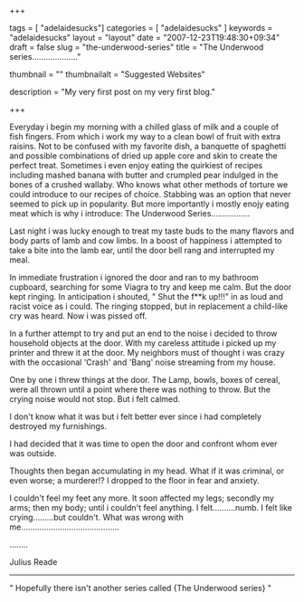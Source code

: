 
+++

tags = [ "adelaidesucks"]
categories = [ "adelaidesucks" ]
keywords = "adelaidesucks"
layout = "layout"
date = "2007-12-23T19:48:30+09:34"
draft = false
slug = "the-underwood-series"
title = "The Underwood series...................."

thumbnail = ""
thumbnailalt = "Suggested Websites"

description = "My very first post on my very first blog."

+++

Everyday i begin my morning with a chilled glass of milk and a couple of fish fingers. From which i work my way to a clean bowl of fruit with extra raisins. Not to be confused with my favorite dish, a banquette of spaghetti and possible combinations of dried up apple core and skin to create the perfect treat. Sometimes i even enjoy eating the quirkiest of recipes including mashed banana with butter and crumpled pear indulged in the bones of a crushed wallaby. Who knows what other methods of torture we could introduce to our recipes of choice. Stabbing was an option that never seemed to pick up in popularity. But more importantly i mostly enojy eating meat which is why i introduce: The Underwood Series.................

Last night i was lucky enough to treat my taste buds to the many flavors and body parts of lamb and cow limbs. In a boost of happiness i attempted to take a bite into the lamb ear, until the door bell rang and interrupted my meal.

In immediate frustration i ignored the door and ran to my bathroom cupboard, searching for some Viagra to try and keep me calm. But the door kept ringing. In anticipation i shouted, " Shut the f**k up!!!" in as loud and racist voice as i could. The ringing stopped, but in replacement a child-like cry was heard. Now i was pissed off.

In a further attempt to try and put an end to the noise i decided to throw household objects at the door. With my careless attitude i picked up my printer and threw it at the door. My neighbors must of thought i was crazy with the occasional 'Crash' and 'Bang' noise streaming from my house.

One by one i threw things at the door. The Lamp, bowls, boxes of cereal, were all thrown until a point where there was nothing to throw. But the crying noise would not stop. But i felt calmed.

I don't know what it was but i felt better ever since i had completely destroyed my furnishings.

I had decided that it was time to open the door and confront whom ever was outside.

Thoughts then began accumulating in my head. What if it was criminal, or even worse; a murderer!? I dropped to the floor in fear and anxiety.

I couldn't feel my feet any more. It soon affected my legs; secondly my arms; then my body; until i couldn't feel anything. I felt..........numb. I felt like crying.........but couldn't. What was wrong with me...........................................

........

Julius Reade
________________________________________________________________

" Hopefully there isn't another series called {The Underwood series} "